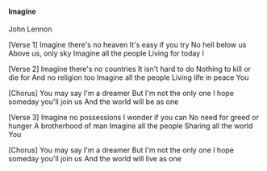 #### Imagine

John Lennon

[Verse 1]
Imagine there's no heaven
It's easy if you try
No hell below us
Above us, only sky
Imagine all the people
Living for today
I

[Verse 2]
Imagine there's no countries
It isn't hard to do
Nothing to kill or die for
And no religion too
Imagine all the people
Living life in peace
You

[Chorus]
You may say I'm a dreamer
But I'm not the only one
I hope someday you'll join us
And the world will be as one

[Verse 3]
Imagine no possessions
I wonder if you can
No need for greed or hunger
A brotherhood of man
Imagine all the people
Sharing all the world
You

[Chorus]
You may say I'm a dreamer
But I'm not the only one
I hope someday you'll join us
And the world will live as one